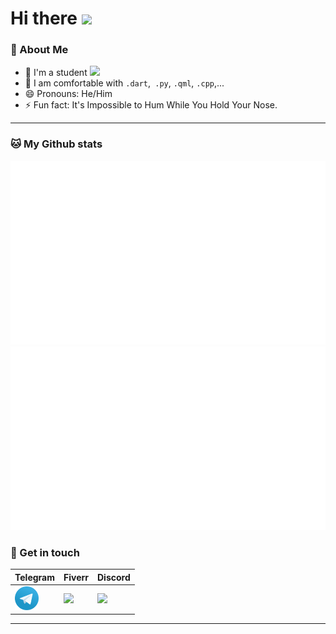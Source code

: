 # Hi there <img src="https://github.com/TheDudeThatCode/TheDudeThatCode/blob/master/Assets/Hi.gif" width="29">

### 🤵 About Me
- 🏦 I'm a student
      <img src="https://media.giphy.com/media/WUlplcMpOCEmTGBtBW/giphy.gif" width="30">  
- 🤔 I am comfortable with ```.dart```,``` .py```, ```.qml```, ```.cpp```,...   
- 😄 Pronouns: He/Him  
- ⚡ Fun fact: It's Impossible to Hum While You Hold Your Nose.
---
### 🐱 My Github stats
![Github stats overview](https://github.com/prateekmedia/github-stats/blob/master/generated/overview.svg?raw=true)
![Github language stats](https://github.com/prateekmedia/github-stats/blob/master/generated/languages.svg?raw=true)

### 🙌 Get in touch
| Telegram | Fiverr | Discord |
|   ---    | ------ | ------- |
|[<img src="https://raw.githubusercontent.com/github/explore/80688e429a7d4ef2fca1e82350fe8e3517d3494d/topics/telegram/telegram.png" alt="Flutter" width="38">](https://t.me/prateek_media)|[<img src="https://user-images.githubusercontent.com/41370460/153605560-b1d89628-71c0-40ed-bcf7-7a4cae97b9a4.png" width="38">](https://www.fiverr.com/prateek_su)|[<img src="https://discord.com/assets/3437c10597c1526c3dbd98c737c2bcae.svg" width="38">](https://discord.gg/jmvbsSme)|

----
